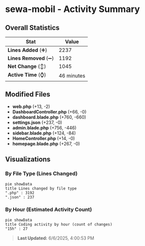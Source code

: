 # sewa-mobil - Activity Summary 

## Overall Statistics

| Stat                   | Value                                                             |
| ---------------------- | ----------------------------------------------------------------- |
| **Lines Added** (➕)   | 2237                                          |
| **Lines Removed** (➖) | 1192                                        |
| **Net Change** (↕)    | 1045                |
| **Active Time** (⌚)   | 46 minutes |


## Modified Files
- **web.php** (+13, -2)
- **DashboardController.php** (+66, -0)
- **dashboard.blade.php** (+760, -660)
- **settings.json** (+237, -0)
- **admin.blade.php** (+756, -446)
- **sidebar.blade.php** (+124, -84)
- **HomeController.php** (+14, -0)
- **homepage.blade.php** (+267, -0)

## Visualizations

### By File Type (Lines Changed)

```mermaid
pie showData
title Lines changed by file type
".php" : 3192
".json" : 237
```

### By Hour (Estimated Activity Count)

```mermaid
pie showData
title Coding activity by hour (count of changes)
"15h" : 27
```


> **Last Updated:** 6/6/2025, 4:00:53 PM